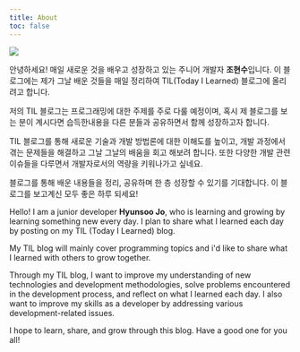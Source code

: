 ```yaml
---
title: About
toc: false
---
```


<img src="https://ghchart.rshah.org/0080ff/HyunsooZo"/>

안녕하세요! 
매일 새로운 것을 배우고 성장하고 있는 주니어 개발자 **조현수**입니다. 
이 블로그에는 제가 그날 배운 것들을 매일 정리하여 TIL(Today I Learned) 블로그에 올리려고 합니다.

저의 TIL 블로그는 프로그래밍에 대한 주제를 주로 다룰 예정이며, 
혹시 제 블로그를 보는 분이 계시다면 습득한내용을 다른 분들과 공유하면서 함께 성장하고자 합니다.

TIL 블로그를 통해 새로운 기술과 개발 방법론에 대한 이해도를 높이고, 
개발 과정에서 겪는 문제들을 해결하고 그날 그날의 배움을 회고 해보려 합니다. 
또한 다양한 개발 관련 이슈들을 다루면서 개발자로서의 역량을 키워나가고 싶네요.

블로그를 통해 배운 내용들을 정리, 공유하며 한 층 성장할 수 있기를 기대합니다.
이 블로그를 보고계신 모두 좋은 하루 되세요!



Hello!
I am a junior developer **Hyunsoo Jo**, who is learning and growing by learning something new every day. I plan to share what I learned each day by posting on my TIL (Today I Learned) blog.

My TIL blog will mainly cover programming topics and i'd like to share what I learned with others to grow together.

Through my TIL blog, I want to improve my understanding of new technologies and development methodologies, solve problems encountered in the development process, and reflect on what I learned each day. I also want to improve my skills as a developer by addressing various development-related issues.

I hope to learn, share, and grow through this blog. Have a good one for you all!



